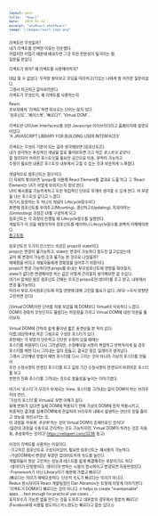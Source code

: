 ```yaml
---
layout: post
title:  "React"
date:   2019-01-22
excerpt: "whyReact-whatReact"
image: "/images/react-logo.png"
---
```


<body style="font-size:7px">
리액트란 무엇일까?<br>
내가 리액트를 선택한 이유는 단순했다.<br>
어렵지만 어렵기 때문에 배워두면 그것 또한 전문성이 될거라는 점.<br>
질문을 받았다.<br>

리액트가 뭐야? 왜 리액트를 사용해야하지?

대답 할 수 없었다. 무작정 찾아보고 코딩을 따라하고(?)있는 나에게 참 어려운 질문이었다.<br>
그래서 차근차근 알아보려한다.<br>
리액트가 무엇인지, 왜 리액트를 사용하는지.<br>

React.<br>
초보자에게 '리액트'하면 떠오르는 단어는 많지 않다.<br>
'컴포넌트', '페이스북', '빠르다?', 'Virtual DOM'...<br>
<br>
리액트란 UI(User Interfaces)를 위한 Javascript 라이브러리라고 홈페이지에 설명되어있다.<br>
'A JAVASCRIPT LIBRARY FOR BUILDING USER INTERFACES'<br>
<br>
리액트는 무엇이 기본이 되는 걸까 생각해보면 [컴포넌트]다.<br>
내가 생각하는 추상적인 개념을 말로 풀어보자면 크고 작은 *포스트잇 같았다.*<br>
잘 정리되어 쓰여진 포스트잇을 필요한 공간으로 이동, 부착이 가능하고<br>
수정이 필요한 내용은 포스트잇 내부에서 고칠 수 있는 것과 비슷하게 느껴졌다.<br>
<br>
개념적으로 컴포넌트는 함수이다.<br>
더 자세히 찾아보면 'props를 이용해 React Element를 결과로 도출'하고 그 'React Element는 UI가 어떻게 보여지는지 정의'한다.<br>
UI의 재사용을 가능하게하고 또한 독립적인 단위로 쪼개어 생각할 수 있게 한다. 이 부분을 나는 포스트잇 같다고 느꼈다.<br>
여기서 등장하는 또 하나의 개념이 Lifecycle함수이다.<br>
화면에 컴포넌트를 보여주고(Mounting), 갱신하고(Updating), 지워야하는(Unmouting) 과정은 UI를 구성하게 되고<br>
컴포넌트는 각 과정이 진행될 때 Lifecycle함수를 실행한다.<br>
개발자가 이 것을 재정의하여 컴포넌트를 제어하니 Lifecycle함수를 완벽히 이해해야한다.<br>
[참고트윗](https://twitter.com/sstur_/status/970706983060848640)<br>
<br>
컴포넌트의 두가지 인스턴스 속성은 props와 state이다.<br>
props는 변경이 불가능하고, state는 변경이 가능하다 정도만 알고있었는데<br>
굳이 왜 변경이 가능한 것과 불가능 한 것으로 나눴을까?<br>
애매함을 버리고 개발자들에게 명확함을 심어주기 위함이다.<br>
props가 변경 가능하다면 props를 보내는 부모컴포넌트에 영향을 줘야할지,<br>
state가 없다면 변경해야만 하는 값은 어떻게 관리할지 생각해보면 알 수있다.<br>
여기서 알게된 점은 컴포넌트 간에는 무조건 props로만 데이터를 주고 받고, 내부에서 변경 불가능하다.<br>
따라서 부모,자식컴포넌트에 끼칠 영향에 대해 고민할 필요가 없다. (부모->자식 방향만 고민하면 된다)<br>
<br>
[Virtual DOM]이란 단어를 처음 보았을 때 DOM보다 Virtual이 익숙하다 느꼈다.<br>
DOM이 정확히 무엇인지도 몰랐다는 허망함을 가지고 Virtual DOM에 대한 의문을 풀어보자.<br>
<br>
Virtual DOM에 관하여 쉽게 풀어낸 짧은 동영상을 본 적이 있다.<br>
이름,네임텍색상,작은 그림으로 구성된 포스터가 있다.<br>
초반에는 각 부분의 단순하고 간단한 수정이 있을 때에는<br>
포스터를 처음부터 다시 그려냈지만, 수정해야할 사항이 복잡하고 반복적이게 될 경우<br>
포스터를 매번 다시 그려내는 일이 힘들고, 결국은 잦은 딜레이가 생겨났다.<br>
그래서 고안해낸 방법이 매번 포스터를 다시 그리는 것이 아니라 가상의 포스터를 만들어<br>
우선 수정사항이 반영된 포스터를 보고 일정 기간 수정사항이 반영되어 바뀌어온 포스터를 보고<br>
한번의 진짜 포스터를 그려내는 것으로 효율성을 높이는 이야기였다.<br>
<br>
여기서 '포스터'가 우리가 보게되는 View, 포스터를 그려내는 일이 DOM이 하는 브라우저의 연산,<br>
'가상의 포스터'를 Virtual로 보면 이해가 쉽다.<br>
뷰에 변화가 있다면 실제 DOM에 적용되기 전에 가상의 DOM에 먼저 적용시키고,<br>
최종적인 결과를 실제 DOM에게 전달하여 브라우저 내에서 발생하는 연산의 양을 줄이고 성능을 개선시키는 것,<br>
이 과정을 *자동화*, *추상화* 하는 것이 Virtual DOM의 존재이유인 것이다!<br>
(일련의 과정을 수동으로 관리하는 것도 가능하지만, Virtual DOM이 하려는 것은 자동화, 추상화하는 것이다! https://velopert.com/3236 참고)<br>
<br>
이것이 리액트를 사용하는 이유이다.<br>
-크고작은 컴포넌트로 구성되어있어, 필요한 컴포넌트는 재사용이 가능하다.<br>
-가상DOM에서 변경된 부분만 업데이트하여 속도를 높인다.<br>
개발자들이 항상 고민하는 성능과 테스트를 쉽게 해결해주는 부분이기도 하다.<br>
-데이터가 단방향이다. 데이터의 변하는 시점이 명시적이고 변경되면 자동반영된다.<br>
-Framework가 아닌 Library이기 때문에 가볍고 빠르다!<br>
(빠르다는 의미가 애매모호하다. 단순히 속도가 빠르다는 의미가 아니다.<br>
Redux 창시자이자 React 개발팀원인 Dan Abramov는 트윗에 이렇게 이야기한다.<br>
'리액트가 DOM보다 빠르다는 것이 아니다. it helps to create "maintainable" apps.....fast enough for practical use cases....'<br>
유지보수가 가능한 앱을 만드는 것을 도와주고 대부분의 경우에서 충분히 빠르다!(Facebook에 사용될 정도이니 어느정도는 빠르다고 할순 있다.))<br>
</body>
